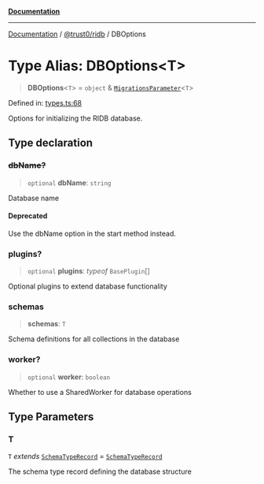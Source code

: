 [**Documentation**](../../../README.md)

***

[Documentation](../../../README.md) / [@trust0/ridb](../README.md) / DBOptions

# Type Alias: DBOptions\<T\>

> **DBOptions**\<`T`\> = `object` & [`MigrationsParameter`](https://github.com/trust0-project/RIDB/blob/main/docs/%40trust0/ridb-core/type-aliases/MigrationsParameter.md)\<`T`\>

Defined in: [types.ts:68](https://github.com/trust0-project/RIDB/blob/03bccbe2ed2bfcff056ffa0dc21ae7b9c17755fa/packages/ridb/src/types.ts#L68)

Options for initializing the RIDB database.

## Type declaration

### ~~dbName?~~

> `optional` **dbName**: `string`

Database name

#### Deprecated

Use the dbName option in the start method instead.

### plugins?

> `optional` **plugins**: *typeof* `BasePlugin`[]

Optional plugins to extend database functionality

### schemas

> **schemas**: `T`

Schema definitions for all collections in the database

### worker?

> `optional` **worker**: `boolean`

Whether to use a SharedWorker for database operations

## Type Parameters

### T

`T` *extends* [`SchemaTypeRecord`](https://github.com/trust0-project/RIDB/blob/main/docs/%40trust0/ridb-core/type-aliases/SchemaTypeRecord.md) = [`SchemaTypeRecord`](https://github.com/trust0-project/RIDB/blob/main/docs/%40trust0/ridb-core/type-aliases/SchemaTypeRecord.md)

The schema type record defining the database structure
